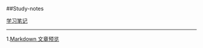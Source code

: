 
##Study-notes

[学习笔记](https://github.com/haoyoulove/Study-notes/issues)

------------------------------------------------------------------------------

1.[Markdown 文章预览](https://github.com/haoyoulove/Study-notes/issues/1)
